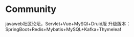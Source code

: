 # Community

javaweb社区论坛，Servlet+Vue+MySQl+Druid版
升级版本：SpringBoot+Redis+Mybatis+MySQL+Kafka+Thymeleaf
